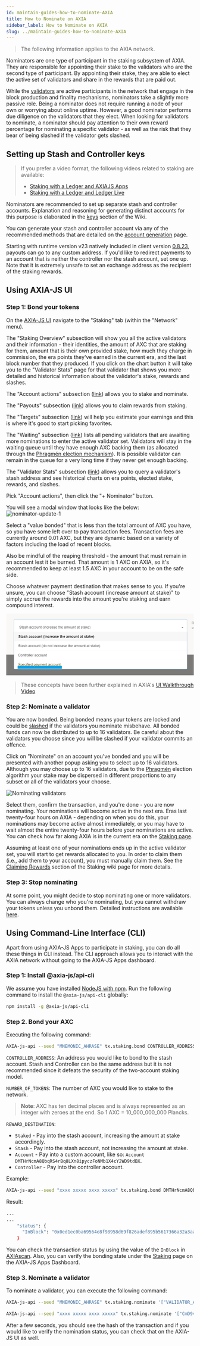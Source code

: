 ```yaml
---
id: maintain-guides-how-to-nominate-AXIA
title: How to Nominate on AXIA
sidebar_label: How to Nominate on AXIA
slug: ../maintain-guides-how-to-nominate-AXIA
---
```


> The following information applies to the AXIA network.

Nominators are one type of participant in the staking subsystem of AXIA. They are responsible
for appointing their stake to the validators who are the second type of participant. By appointing
their stake, they are able to elect the active set of validators and share in the rewards that are
paid out.

While the [validators][] are active participants in the network that engage in the block production
and finality mechanisms, nominators take a slightly more passive role. Being a nominator does not
require running a node of your own or worrying about online uptime. However, a good nominator
performs due diligence on the validators that they elect. When looking for validators to nominate, a
nominator should pay attention to their own reward percentage for nominating a specific validator -
as well as the risk that they bear of being slashed if the validator gets slashed.

## Setting up Stash and Controller keys

> If you prefer a video format, the following videos related to staking are available:
>
> - [Staking with a Ledger and AXIAJS Apps](https://www.youtube.com/watch?v=VN4S8MofEW8)
> - [Staking with a Ledger and Ledger Live](https://www.youtube.com/watch?v=obZyGeHrm_M&list=PLOyWqupZ-WGuAuS00rK-pebTMAOxW41W8&index=43)

Nominators are recommended to set up separate stash and controller accounts. Explanation and
reasoning for generating distinct accounts for this purpose is elaborated in the [keys][] section of
the Wiki.

You can generate your stash and controller account via any of the recommended methods that are
detailed on the [account generation][] page.

Starting with runtime version v23 natively included in client version
[0.8.23](https://github.com/axia-tech/AXIA/releases/tag/v0.8.23), payouts can go to any custom
address. If you'd like to redirect payments to an account that is neither the controller nor the
stash account, set one up. Note that it is extremely unsafe to set an exchange address as the
recipient of the staking rewards.

## Using AXIA-JS UI

### Step 1: Bond your tokens

On the [AXIA-JS UI](https://AXIA.js.org/apps) navigate to the "Staking" tab (within the
"Network" menu).

The "Staking Overview" subsection will show you all the active validators and their information -
their identities, the amount of AXC that are staking for them, amount that is their own provided
stake, how much they charge in commission, the era points they've earned in the current era, and the
last block number that they produced. If you click on the chart button it will take you to the
"Validator Stats" page for that validator that shows you more detailed and historical information
about the validator's stake, rewards and slashes.

The "Account actions" subsection ([link](https://AXIA.js.org/apps/#/staking/actions)) allows you
to stake and nominate.

The "Payouts" subsection ([link](https://AXIA.js.org/apps/#/staking/payouts)) allows you to
claim rewards from staking.

The "Targets" subsection ([link](https://AXIA.js.org/apps/#/staking/targets)) will help you
estimate your earnings and this is where it's good to start picking favorites.

The "Waiting" subsection ([link](https://AXIA.js.org/apps/#/staking/waiting)) lists all pending
validators that are awaiting more nominations to enter the active validator set. Validators will
stay in the waiting queue until they have enough AXC backing them (as allocated through the
[Phragmén election mechanism](../learn/learn-phragmen.md)). It is possible validator can remain in the queue
for a very long time if they never get enough backing.

The "Validator Stats" subsection ([link](https://AXIA.js.org/apps/#/staking/query)) allows you
to query a validator's stash address and see historical charts on era points, elected stake,
rewards, and slashes.

Pick "Account actions", then click the "+ Nominator" button.

You will see a modal window that looks like the below:
![nominator-update-1](../assets/AXIAjs_nominate_button.png)

Select a "value bonded" that is **less** than the total amount of AXC you have, so you have some
left over to pay transaction fees. Transaction fees are currently around 0.01 AXC, but they are
dynamic based on a variety of factors including the load of recent blocks.

Also be mindful of the reaping threshold - the amount that must remain in an account lest it be
burned. That amount is 1 AXC on AXIA, so it's recommended to keep at least 1.5 AXC in your
account to be on the safe side.

Choose whatever payment destination that makes sense to you. If you're unsure, you can choose "Stash
account (increase amount at stake)" to simply accrue the rewards into the amount you're staking and
earn compound interest.

![Payout account selection dropdown with the custom account option highlighted](../assets/payout/01.png)

> These concepts have been further explained in AXIA's
> [UI Walkthrough Video](https://www.youtube.com/watch?v=mNStMPZjiHM&list=PLOyWqupZ-WGuAuS00rK-pebTMAOxW41W8)

### Step 2: Nominate a validator

You are now bonded. Being bonded means your tokens are locked and could be
[slashed](../learn/learn-staking.md#slashing) if the validators you nominate misbehave. All bonded funds can
now be distributed to up to 16 validators. Be careful about the validators you choose since you will
be slashed if your validator commits an offence.

Click on "Nominate" on an account you've bonded and you will be presented with another popup asking
you to select up to 16 validators. Although you may choose up to 16 validators, due to the
[Phragmén](../learn/learn-phragmen.md) election algorithm your stake may be dispersed in different
proportions to any subset or all of the validators your choose.

![Nominating validators](../assets/AXIAjs_setup_nominator2.png)

Select them, confirm the transaction, and you're done - you are now nominating. Your nominations
will become active in the next era. Eras last twenty-four hours on AXIA - depending on when you
do this, your nominations may become active almost immediately, or you may have to wait almost the
entire twenty-four hours before your nominations are active. You can check how far along AXIA is
in the current era on the [Staking page](https://AXIA.js.org/apps/#/staking).

Assuming at least one of your nominations ends up in the active validator set, you will start to get
rewards allocated to you. In order to claim them (i.e., add them to your account), you must manually
claim them. See the [Claiming Rewards](../learn/learn-staking.md#claiming-rewards) section of the Staking
wiki page for more details.

### Step 3: Stop nominating

At some point, you might decide to stop nominating one or more validators. You can always change who
you're nominating, but you cannot withdraw your tokens unless you unbond them. Detailed instructions
are available [here](maintain-guides-how-to-unbond.md).

## Using Command-Line Interface (CLI)

Apart from using AXIA-JS Apps to participate in staking, you can do all these things in CLI
instead. The CLI approach allows you to interact with the AXIA network without going to the
AXIA-JS Apps dashboard.

### Step 1: Install @axia-js/api-cli

We assume you have installed [NodeJS with npm](https://nodejs.org). Run the following command to
install the `@axia-js/api-cli` globally:

```bash
npm install -g @axia-js/api-cli
```

### Step 2. Bond your AXC

Executing the following command:

```bash
AXIA-js-api --seed "MNEMONIC_AHRASE" tx.staking.bond CONTROLLER_ADDRESS NUMBER_OF_TOKENS REWARD_DESTINATION --ws WEBSOCKET_ENDPOINT
```

`CONTROLLER_ADDRESS`: An address you would like to bond to the stash account. Stash and Controller
can be the same address but it is not recommended since it defeats the security of the two-account
staking model.

`NUMBER_OF_TOKENS`: The number of AXC you would like to stake to the network.

> **Note**: AXC has ten decimal places and is always represented as an integer with zeroes at the
> end. So 1 AXC = 10_000_000_000 Plancks.

`REWARD_DESTINATION`:

- `Staked` - Pay into the stash account, increasing the amount at stake accordingly.
- `Stash` - Pay into the stash account, not increasing the amount at stake.
- `Account` - Pay into a custom account, like so:
  `Account DMTHrNcmA8QbqRS4rBq8LXn8ipyczFoNMb1X4cY2WD9tdBX`.
- `Controller` - Pay into the controller account.

Example:

```bash
AXIA-js-api --seed "xxxx xxxxx xxxx xxxxx" tx.staking.bond DMTHrNcmA8QbqRS4rBq8LXn8ipyczFoNMb1X4cY2WD9tdBX 1000000000000 Staked --ws wss://rpc.AXIA.io
```

Result:

```bash
...
...
    "status": {
      "InBlock": "0x0ed1ec0ba69564e8f98958d69f826adef895b5617366a32a3aa384290e98514e"
    }
```

You can check the transaction status by using the value of the `InBlock` in
[AXIAscan](https://axiascan.io/AXIA-cc1). Also, you can verify the bonding state under the
[Staking](https://AXIA.js.org/apps/#/staking/actions) page on the AXIA-JS Apps Dashboard.

### Step 3. Nominate a validator

To nominate a validator, you can execute the following command:

```bash
AXIA-js-api --seed "MNEMONIC_AHRASE" tx.staking.nominate '["VALIDATOR_ADDRESS"]' --ws WS_ENDPOINT
```

```bash
AXIA-js-api --seed "xxxx xxxxx xxxx xxxxx" tx.staking.nominate '["CmD9vaMYoiKe7HiFnfkftwvhKbxN9bhyjcDrfFRGbifJEG8","E457XaKbj2yTB2URy8N4UuzmyuFRkcdxYs67UvSgVr7HyFb"]' --ws wss://rpc.AXIA.io
```

After a few seconds, you should see the hash of the transaction and if you would like to verify the
nomination status, you can check that on the AXIA-JS UI as well.

[validators]: maintain-guides-how-to-validate-AXIA.md
[keys]: ../learn/learn-keys.md###"controller"-and-"stash"-keys
[account generation]: ../learn/learn-account-generation.md
